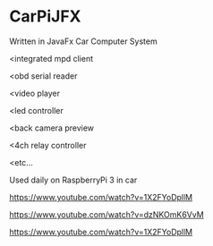 # CarPiJFX

Written in JavaFx Car Computer System

<integrated mpd client

<obd serial reader

<video player

<led controller

<back camera preview

<4ch relay controller

<etc...

Used daily on RaspberryPi 3 in car

https://www.youtube.com/watch?v=1X2FYoDpllM

https://www.youtube.com/watch?v=dzNKOmK6VvM

https://www.youtube.com/watch?v=1X2FYoDpllM

